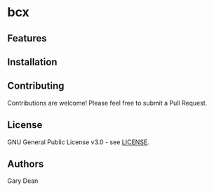 # bcx


## Features


## Installation


## Contributing

Contributions are welcome! Please feel free to submit a Pull Request.

## License

GNU General Public License v3.0 - see [LICENSE](LICENSE).

## Authors

Gary Dean


